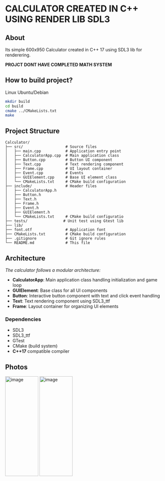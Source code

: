 # CALCULATOR CREATED IN C++ USING RENDER LIB SDL3

## About
Its simple 600x950 Calculator created in C++ 17 using SDL3 lib for renderering.<p>**PROJCT DONT HAVE COMPLETED MATH SYSTEM**

## How to build project?
Linux Ubuntu/Debian
```bash
mkdir build
cd build
cmake ../CMakeLists.txt
make
```

## Project Structure
```
Calculator/          
├── src/                   # Source files          
│   ├── main.cpp           # Application entry point          
│   ├── CalculatorApp.cpp  # Main application class          
│   ├── Button.cpp         # Button UI component          
│   ├── Text.cpp           # Text rendering component          
│   ├── Frame.cpp          # UI layout container          
│   ├── Event.cpp          # Events          
│   ├── GUIElement.cpp     # Base UI element class          
│   └── CMakeLists.txt     # CMake build configuration          
├── include/               # Header files          
│   ├── CalculatorApp.h          
│   ├── Button.h         
│   ├── Text.h           
│   ├── Frame.h          
│   ├── Event.h          
│   ├── GUIElement.h     
│   └── CMakeLists.txt     # CMake build configuratio
├── tests/                # Unit test using Gtest lib
├── lib/                  
├── font.otf               # Application font
├── CMakeLists.txt         # CMake build configuration
├── .gitignore             # Git ignore rules
└── README.md              # This file
```
## Architecture
*The calculator follows a modular architecture:*

- **CalculatorApp**: Main application class handling initialization and game loop
- **GUIElement**: Base class for all UI components  
- **Button**: Interactive button component with text and click event handling
- **Text**: Text rendering component using SDL3_ttf
- **Frame**: Layout container for organizing UI elements

### Dependencies

- SDL3
- SDL3_ttf
- GTest
- CMake (build system)
- **C++17** compatible compiler

## Photos
<img width="106" height="320" alt="image" src="https://github.com/user-attachments/assets/77d265f6-353f-4c54-a174-a37460baf150" />
<img width="106" height="320" alt="image" src="https://github.com/user-attachments/assets/edaa05d3-3f1d-4db1-b8d6-18f9a57c087c" />





